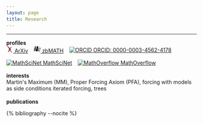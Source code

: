 ```yaml
---
layout: page
title: Research
---
```

<hr>
<strong>profiles</strong>  
<div style="display: flex; flex-wrap: wrap; gap: 15px; align-items: center;">
    <a href="http://arxiv.org/a/mohammadpour_r_1" target="_blank">
        <img src="/_static/favicon-arxiv.png" alt="ArXiv" width="18" height="18"> ArXiv
    </a>
     <a href="https://zbmath.org/authors/?ml=3&ml-1-f=any&ml-1-v=&ml-1-op=and&ml-2-f=ln&ml-2-v=mohammadpour&ml-2-op=and&ml-3-f=fn&ml-3-v=rahman" target="_blank">
        <img src="/_static/zbmath.svg" alt="zbMATH" width="18" height="18"> zbMATH
    </a>
    <a href="https://orcid.org/0000-0003-4562-4178" target="_blank">
        <img src="https://upload.wikimedia.org/wikipedia/commons/0/06/ORCID_iD.svg" alt="ORCID" width="18" height="18"> ORCID: 0000-0003-4562-4178
    </a>
    <a href="https://mathscinet.ams.org/mathscinet/author?authorId=1240707" target="_blank">
        <img src="https://mathscinet.ams.org/favicon.ico" alt="MathSciNet" width="18" height="18"> MathSciNet
    </a>
    <a href="https://mathoverflow.net/users/38866/rahman-m" target="_blank">
        <img src="https://cdn.sstatic.net/Sites/mathoverflow/Img/favicon.ico" alt="MathOverflow" width="18" height="18"> MathOverflow
    </a>
</div>
<br>
<strong>interests</strong> 
<br>
Martin's Maximum (MM), Proper Forcing Axiom (PFA), forcing with models as side conditions iterated forcing, trees 
<div style="height: 0.5cm;"></div>
<strong>publications</strong>  
<style>
.publications {
  margin: 20px 0;
}
.publication {
  margin-bottom: 20px;
  padding-bottom: 10px;
  border-bottom: 1px solid #eee;
}
</style>

{% bibliography --nocite %}